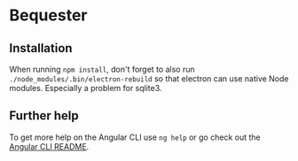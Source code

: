 # Bequester

## Installation

When running `npm install`, don't forget to also run `./node_modules/.bin/electron-rebuild` so that electron can use native Node modules. Especially a problem for sqlite3.

## Further help

To get more help on the Angular CLI use `ng help` or go check out the [Angular CLI README](https://github.com/angular/angular-cli/blob/master/README.md).

